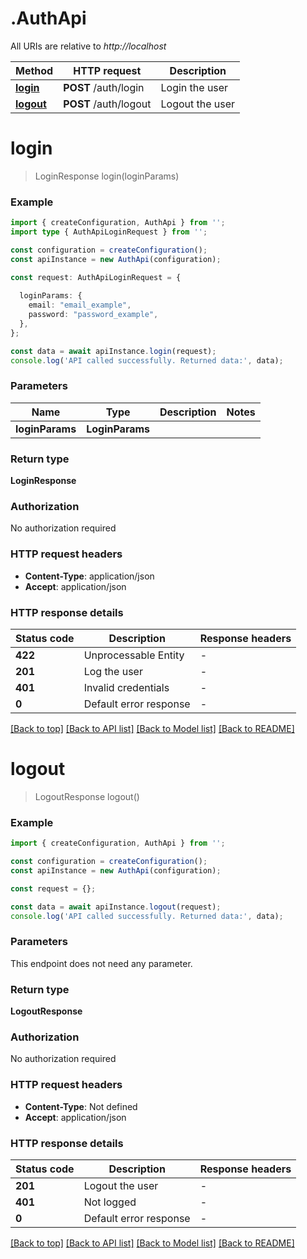 # .AuthApi

All URIs are relative to *http://localhost*

Method | HTTP request | Description
------------- | ------------- | -------------
[**login**](AuthApi.md#login) | **POST** /auth/login | Login the user
[**logout**](AuthApi.md#logout) | **POST** /auth/logout | Logout the user


# **login**
> LoginResponse login(loginParams)


### Example


```typescript
import { createConfiguration, AuthApi } from '';
import type { AuthApiLoginRequest } from '';

const configuration = createConfiguration();
const apiInstance = new AuthApi(configuration);

const request: AuthApiLoginRequest = {
  
  loginParams: {
    email: "email_example",
    password: "password_example",
  },
};

const data = await apiInstance.login(request);
console.log('API called successfully. Returned data:', data);
```


### Parameters

Name | Type | Description  | Notes
------------- | ------------- | ------------- | -------------
 **loginParams** | **LoginParams**|  |


### Return type

**LoginResponse**

### Authorization

No authorization required

### HTTP request headers

 - **Content-Type**: application/json
 - **Accept**: application/json


### HTTP response details
| Status code | Description | Response headers |
|-------------|-------------|------------------|
**422** | Unprocessable Entity |  -  |
**201** | Log the user |  -  |
**401** | Invalid credentials |  -  |
**0** | Default error response |  -  |

[[Back to top]](#) [[Back to API list]](README.md#documentation-for-api-endpoints) [[Back to Model list]](README.md#documentation-for-models) [[Back to README]](README.md)

# **logout**
> LogoutResponse logout()


### Example


```typescript
import { createConfiguration, AuthApi } from '';

const configuration = createConfiguration();
const apiInstance = new AuthApi(configuration);

const request = {};

const data = await apiInstance.logout(request);
console.log('API called successfully. Returned data:', data);
```


### Parameters
This endpoint does not need any parameter.


### Return type

**LogoutResponse**

### Authorization

No authorization required

### HTTP request headers

 - **Content-Type**: Not defined
 - **Accept**: application/json


### HTTP response details
| Status code | Description | Response headers |
|-------------|-------------|------------------|
**201** | Logout the user |  -  |
**401** | Not logged |  -  |
**0** | Default error response |  -  |

[[Back to top]](#) [[Back to API list]](README.md#documentation-for-api-endpoints) [[Back to Model list]](README.md#documentation-for-models) [[Back to README]](README.md)


